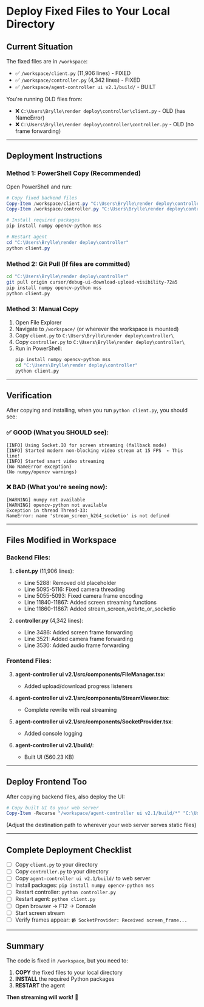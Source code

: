 # Deploy Fixed Files to Your Local Directory

## Current Situation

The fixed files are in `/workspace`:
- ✅ `/workspace/client.py` (11,906 lines) - FIXED
- ✅ `/workspace/controller.py` (4,342 lines) - FIXED
- ✅ `/workspace/agent-controller ui v2.1/build/` - BUILT

You're running OLD files from:
- ❌ `C:\Users\Brylle\render deploy\controller\client.py` - OLD (has NameError)
- ❌ `C:\Users\Brylle\render deploy\controller\controller.py` - OLD (no frame forwarding)

---

## Deployment Instructions

### Method 1: PowerShell Copy (Recommended)

Open PowerShell and run:

```powershell
# Copy fixed backend files
Copy-Item /workspace/client.py "C:\Users\Brylle\render deploy\controller\client.py" -Force
Copy-Item /workspace/controller.py "C:\Users\Brylle\render deploy\controller\controller.py" -Force

# Install required packages
pip install numpy opencv-python mss

# Restart agent
cd "C:\Users\Brylle\render deploy\controller"
python client.py
```

### Method 2: Git Pull (If files are committed)

```bash
cd "C:\Users\Brylle\render deploy\controller"
git pull origin cursor/debug-ui-download-upload-visibility-72a5
pip install numpy opencv-python mss
python client.py
```

### Method 3: Manual Copy

1. Open File Explorer
2. Navigate to `/workspace/` (or wherever the workspace is mounted)
3. Copy `client.py` to `C:\Users\Brylle\render deploy\controller\`
4. Copy `controller.py` to `C:\Users\Brylle\render deploy\controller\`
5. Run in PowerShell:
   ```bash
   pip install numpy opencv-python mss
   cd "C:\Users\Brylle\render deploy\controller"
   python client.py
   ```

---

## Verification

After copying and installing, when you run `python client.py`, you should see:

### ✅ GOOD (What you SHOULD see):
```
[INFO] Using Socket.IO for screen streaming (fallback mode)
[INFO] Started modern non-blocking video stream at 15 FPS  ← This line!
[INFO] Started smart video streaming
(No NameError exception)
(No numpy/opencv warnings)
```

### ❌ BAD (What you're seeing now):
```
[WARNING] numpy not available
[WARNING] opencv-python not available
Exception in thread Thread-33:
NameError: name 'stream_screen_h264_socketio' is not defined
```

---

## Files Modified in Workspace

### Backend Files:
1. **client.py** (11,906 lines):
   - Line 5288: Removed old placeholder
   - Line 5095-5116: Fixed camera threading
   - Line 5055-5093: Fixed camera frame encoding
   - Line 11840-11867: Added screen streaming functions
   - Line 11860-11867: Added stream_screen_webrtc_or_socketio

2. **controller.py** (4,342 lines):
   - Line 3486: Added screen frame forwarding
   - Line 3521: Added camera frame forwarding
   - Line 3530: Added audio frame forwarding

### Frontend Files:
3. **agent-controller ui v2.1/src/components/FileManager.tsx**:
   - Added upload/download progress listeners

4. **agent-controller ui v2.1/src/components/StreamViewer.tsx**:
   - Complete rewrite with real streaming

5. **agent-controller ui v2.1/src/components/SocketProvider.tsx**:
   - Added console logging

6. **agent-controller ui v2.1/build/**:
   - Built UI (560.23 KB)

---

## Deploy Frontend Too

After copying backend files, also deploy the UI:

```powershell
# Copy built UI to your web server
Copy-Item -Recurse "/workspace/agent-controller ui v2.1/build/*" "C:\Users\Brylle\render deploy\controller\ui\" -Force
```

(Adjust the destination path to wherever your web server serves static files)

---

## Complete Deployment Checklist

- [ ] Copy `client.py` to your directory
- [ ] Copy `controller.py` to your directory
- [ ] Copy `agent-controller ui v2.1/build/` to web server
- [ ] Install packages: `pip install numpy opencv-python mss`
- [ ] Restart controller: `python controller.py`
- [ ] Restart agent: `python client.py`
- [ ] Open browser → F12 → Console
- [ ] Start screen stream
- [ ] Verify frames appear: `📹 SocketProvider: Received screen_frame...`

---

## Summary

The code is fixed in `/workspace`, but you need to:
1. **COPY** the fixed files to your local directory
2. **INSTALL** the required Python packages
3. **RESTART** the agent

**Then streaming will work!** 🎉
